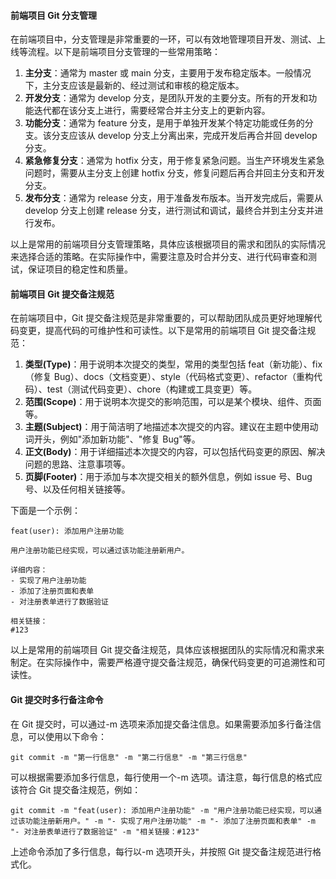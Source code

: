 <!--
 * @Author: Shu Binqi
 * @Date: 2023-03-27 20:17:31
 * @LastEditors: Shu Binqi
 * @LastEditTime: 2023-03-27 20:23:45
 * @Description: Git 项目管理
 * @Version: 1.0.0
 * @FilePath: \interviewQuestions\前端项目\前端项目封装\Git项目管理.md
-->

#### 前端项目 Git 分支管理

在前端项目中，分支管理是非常重要的一环，可以有效地管理项目开发、测试、上线等流程。以下是前端项目分支管理的一些常用策略：

1. **主分支**：通常为 master 或 main 分支，主要用于发布稳定版本。一般情况下，主分支应该是最新的、经过测试和审核的稳定版本。
1. **开发分支**：通常为 develop 分支，是团队开发的主要分支。所有的开发和功能迭代都在该分支上进行，需要经常合并主分支上的更新内容。
1. **功能分支**：通常为 feature 分支，是用于单独开发某个特定功能或任务的分支。该分支应该从 develop 分支上分离出来，完成开发后再合并回 develop 分支。
1. **紧急修复分支**：通常为 hotfix 分支，用于修复紧急问题。当生产环境发生紧急问题时，需要从主分支上创建 hotfix 分支，修复问题后再合并回主分支和开发分支。
1. **发布分支**：通常为 release 分支，用于准备发布版本。当开发完成后，需要从 develop 分支上创建 release 分支，进行测试和调试，最终合并到主分支并进行发布。

以上是常用的前端项目分支管理策略，具体应该根据项目的需求和团队的实际情况来选择合适的策略。在实际操作中，需要注意及时合并分支、进行代码审查和测试，保证项目的稳定性和质量。

#### 前端项目 Git 提交备注规范

在前端项目中，Git 提交备注规范是非常重要的，可以帮助团队成员更好地理解代码变更，提高代码的可维护性和可读性。以下是常用的前端项目 Git 提交备注规范：

1. **类型(Type)**：用于说明本次提交的类型，常用的类型包括 feat（新功能）、fix（修复 Bug）、docs（文档变更）、style（代码格式变更）、refactor（重构代码）、test（测试代码变更）、chore（构建或工具变更）等。
1. **范围(Scope)**：用于说明本次提交的影响范围，可以是某个模块、组件、页面等。
1. **主题(Subject)**：用于简洁明了地描述本次提交的内容。建议在主题中使用动词开头，例如"添加新功能"、"修复 Bug"等。
1. **正文(Body)**：用于详细描述本次提交的内容，可以包括代码变更的原因、解决问题的思路、注意事项等。
1. **页脚(Footer)**：用于添加与本次提交相关的额外信息，例如 issue 号、Bug 号、以及任何相关链接等。

下面是一个示例：

```
feat(user): 添加用户注册功能

用户注册功能已经实现，可以通过该功能注册新用户。

详细内容：
- 实现了用户注册功能
- 添加了注册页面和表单
- 对注册表单进行了数据验证

相关链接：
#123
```

以上是常用的前端项目 Git 提交备注规范，具体应该根据团队的实际情况和需求来制定。在实际操作中，需要严格遵守提交备注规范，确保代码变更的可追溯性和可读性。

#### Git 提交时多行备注命令

在 Git 提交时，可以通过-m 选项来添加提交备注信息。如果需要添加多行备注信息，可以使用以下命令：

```
git commit -m "第一行信息" -m "第二行信息" -m "第三行信息"
```

可以根据需要添加多行信息，每行使用一个-m 选项。请注意，每行信息的格式应该符合 Git 提交备注规范，例如：

```
git commit -m "feat(user): 添加用户注册功能" -m "用户注册功能已经实现，可以通过该功能注册新用户。" -m "- 实现了用户注册功能" -m "- 添加了注册页面和表单" -m "- 对注册表单进行了数据验证" -m "相关链接：#123"
```

上述命令添加了多行信息，每行以-m 选项开头，并按照 Git 提交备注规范进行格式化。
